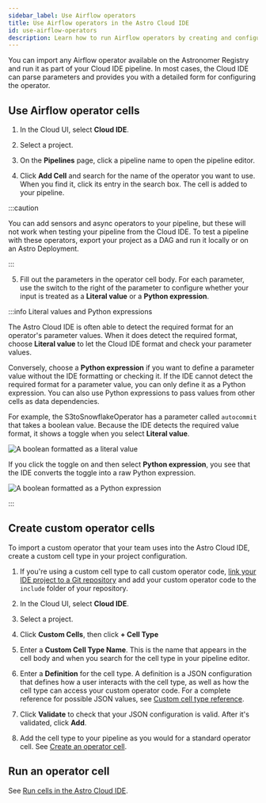 ```yaml
---
sidebar_label: Use Airflow operators
title: Use Airflow operators in the Astro Cloud IDE
id: use-airflow-operators
description: Learn how to run Airflow operators by creating and configuring operator cells in the Astro Cloud IDE.
---
```


You can import any Airflow operator available on the Astronomer Registry and run it as part of your Cloud IDE pipeline. In most cases, the Cloud IDE can parse parameters and provides you with a detailed form for configuring the operator. 

## Use Airflow operator cells

1. In the Cloud UI, select **Cloud IDE**.

2. Select a project.

3. On the **Pipelines** page, click a pipeline name to open the pipeline editor.

4. Click **Add Cell** and search for the name of the operator you want to use. When you find it, click its entry in the search box. The cell is added to your pipeline.

  :::caution

  You can add sensors and async operators to your pipeline, but these will not work when testing your pipeline from the Cloud IDE. To test a pipeline with these operators, export your project as a DAG and run it locally or on an Astro Deployment.

  :::

5. Fill out the parameters in the operator cell body. For each parameter, use the switch to the right of the parameter to configure whether your input is treated as a **Literal value** or a **Python expression**.

:::info Literal values and Python expressions

The Astro Cloud IDE is often able to detect the required format for an operator's parameter values. When it does detect the required format, choose **Literal value** to let the Cloud IDE format and check your parameter values.

Conversely, choose a **Python expression** if you want to define a parameter value without the IDE formatting or checking it. If the IDE cannot detect the required format for a parameter value, you can only define it as a Python expression. You can also use Python expressions to pass values from other cells as data dependencies.

For example, the S3toSnowflakeOperator has a parameter called `autocommit` that takes a boolean value. Because the IDE detects the required value format, it shows a toggle when you select **Literal value**. 

![A boolean formatted as a literal value](/img/cloud-ide/literal-value.png)

If you click the toggle on and then select **Python expression**, you see that the IDE converts the toggle into a raw Python expression.

![A boolean formatted as a Python expression](/img/cloud-ide/python-expression.png)

:::

## Create custom operator cells

To import a custom operator that your team uses into the Astro Cloud IDE, create a custom cell type in your project configuration.

1. If you're using a custom cell type to call custom operator code, [link your IDE project to a Git repository](deploy-project.md#commit-your-project-to-a-git-repository) and add your custom operator code to the `include` folder of your repository.
   
2. In the Cloud UI, select **Cloud IDE**.

3. Select a project.

4. Click **Custom Cells**, then click **+ Cell Type**

5. Enter a **Custom Cell Type Name**. This is the name that appears in the cell body and when you search for the cell type in your pipeline editor. 

6. Enter a **Definition** for the cell type. A definition is a JSON configuration that defines how a user interacts with the cell type, as well as how the cell type can access your custom operator code. For a complete reference for possible JSON values, see [Custom cell type reference](custom-cell-reference.md).

7. Click **Validate** to check that your JSON configuration is valid. After it's validated, click **Add**.

8. Add the cell type to your pipeline as you would for a standard operator cell. See [Create an operator cell](#create-an-operator-cell).

## Run an operator cell

See [Run cells in the Astro Cloud IDE](run-cells.md).
